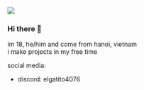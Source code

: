 ![](https://komarev.com/ghpvc/?username=dangduomg)

### Hi there 👋
im 18, he/him and come from hanoi, vietnam<br>
i make projects in my free time

social media:
- discord: elgatito4076

<!--
**dangduomg/dangduomg** is a ✨ _special_ ✨ repository because its `README.md` (this file) appears on your GitHub profile.

Here are some ideas to get you started:

- 🔭 I’m currently working on ...
- 🌱 I’m currently learning ...
- 👯 I’m looking to collaborate on ...
- 🤔 I’m looking for help with ...
- 💬 Ask me about ...
- 📫 How to reach me: ...
- 😄 Pronouns: ...
- ⚡ Fun fact: ...
-->
